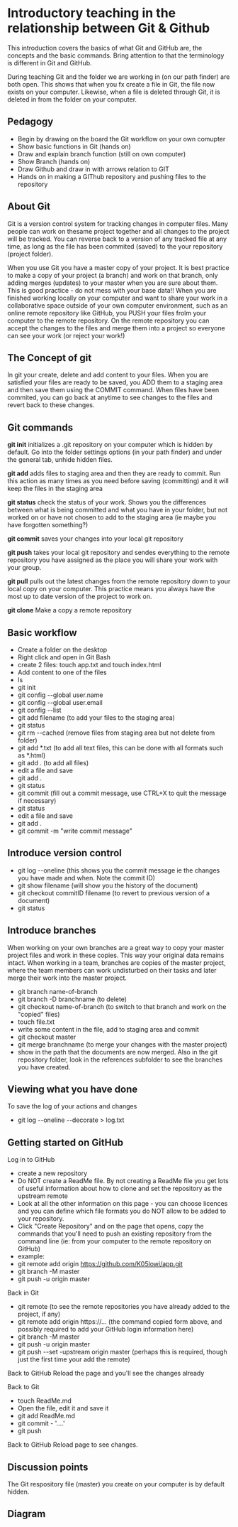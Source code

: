 # Introductory teaching in the relationship between Git & Github
This introduction covers the basics of what Git and GitHub are, the concepts and the basic commands. Bring attention to that the terminology
is different in Git and GitHub.

During teaching Git and the folder we are working in (on our path finder) are both open. This shows that when you fx create a file in Git,
the file now exists on your computer. Likewise, when a file is deleted through Git, it is deleted in from the folder on your computer.

## Pedagogy
* Begin by drawing on the board the Git workflow on your own comupter
* Show basic functions in Git (hands on)
* Draw and explain branch function (still on own computer)
* Show Branch (hands on)
* Draw Github and draw in with arrows relation to GIT
* Hands on in making a GIThub repository and pushing files to the repository

## About Git
Git is a version control system for tracking changes in computer files. Many people can work on thesame project together and all changes to the project
will be tracked. You can reverse back to a version of any tracked file at any time, as long as the file has been commited (saved) to the your repository (project folder).

When you use Git you have a master copy of your project. It is best practice to make a copy of your project (a branch) and work on that branch, only adding merges (updates) to your master when you are sure about them. This is good practice - do not mess with your base data!! When you are finished working locally on your computer and want
to share your work in a collaborative space outside of your own computer environment, such as an online remote repository like GitHub, you PUSH your files frolm your computer to the remote repository. On the remote repository you can accept the changes to the files and merge them into a project so everyone can see your work (or reject your work!)

## The Concept of git
In git your create, delete and add content to your files. When you are satisfied your files are ready to be saved, you ADD them to a staging area and then
save them using the COMMIT command. When files have been commited, you can go back at anytime to see changes to the files and revert back to these changes.

## Git commands
**git init** initializes a .git repository on your computer which is hidden by default. Go into the folder settings options (in your path finder) and under the general tab, unhide hidden files.

**git add** adds files to staging area and then they are ready to commit. Run this action as many times as you need before saving (committing) and it will keep the
files in the staging area

**git status** check the status of your work. Shows you the differences between what is being committed and what you have in your folder, but not worked on or have not
chosen to add to the staging area (ie maybe you have forgotten something?)

**git commit** saves your changes into your local git repository

**git push** takes your local git repository and sendes everything to the remote repository you have assigned as the place you will share your work with your group.

**git pull** pulls out the latest changes from the remote repository down to your local copy on your computer. This practice means you always have the most up to date
version of the project to work on.

**git clone** Make a copy a remote repository 

## Basic workflow
* Create a folder on the desktop
* Right click and open in Git Bash
* create 2 files: touch app.txt and touch index.html
* Add content to one of the files
* ls
* git init
* git config --global user.name
* git config --global user.email
* git config --list
* git add filename (to add your files to the staging area)
* git status
* git rm --cached (remove files from staging area but not delete from folder)
* git add *.txt (to add all text files, this can be done with all formats such as *.html)
* git add . (to add all files)
* edit a file and save
* git add .
* git status
* git commit (fill out a commit message, use CTRL+X to quit the message if necessary)
* git status
* edit a file and save
* git add .
* git commit -m "write commit message"

## Introduce version control
* git log --oneline (this shows you the commit message ie the changes you have made and when. Note the commit ID)
* git show filename (will show you the history of the document)
* git checkout commitID filename (to revert to previous version of a document)
* git status 

## Introduce branches
When working on your own branches are a great way to copy your master project files and work in these copies. This way your original data remains intact.
When working in a team, branches are copies of the master project, where the team members can work undisturbed on their tasks and later merge their work into the
master project.
* git branch name-of-branch
* git branch -D branchname (to delete)
* git checkout name-of-branch (to switch to that branch and work on the "copied" files)
* touch file.txt
* write some content in the file, add to staging area and commit
* git checkout master
* git merge branchname (to merge your changes with the master project)
* show in the path that the documents are now merged. Also in the git repository folder, look in the references subfolder to see the branches you have created.

## Viewing what you have done
To save the log of your actions and changes
* git log --oneline --decorate > log.txt

## Getting started on GitHub
Log in to GitHub
* create a new repository
* Do NOT create a ReadMe file. By not creating a ReadMe file you get lots of useful information about how to clone and set the repository as the upstream remote
* Look at all the other information on this page - you can choose licences and you can define which file formats you do NOT allow to be added to your repository.
* Click "Create Repository" and on the page that opens, copy the commands that you'll need to push an existing repository from the command line (ie: from your computer to the remote repository on GitHub) 
* example: 
* git remote add origin https://github.com/K05lowi/app.git
* git branch -M master
* git push -u origin master

Back in Git
* git remote (to see the remote repositories you have already added to the project, if any)
* git remote add origin https://... (the command copied form above, and possibly required to add your GitHub login information here)
* git branch -M master
* git push -u origin master
* git push --set -upstream origin master (perhaps this is required, though just the first time your add the remote)

Back to GitHub
Reload the page and you'll see the changes already

Back to Git
* touch ReadMe.md
* Open the file, edit it and save it
* git add ReadMe.md
* git commit - '....'
* git push

Back to GitHub
Reload page to see changes.


## Discussion points
The Git respository file (master) you create on your computer is by default hidden.

## Diagram
